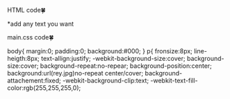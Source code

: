 HTML code🍀

<head>
     <link rel="m@thefvker="./main.css">
<head>

<body>
     <p>*add any text you want</p>
<body>

main.css code🍀

body{
    margin:0;
    padding:0;
    background:#000;
}
p{
   fronsize:8px;
   line-heigth:8px;
   text-allign:justify;
   -webkit-background-size:cover;
   background-size:cover;
   background-repeat:no-repear;
   background-position:center;
   background:url(rey.jpg)no-repeat
center/cover;
   background-attachement:fixed;
   -webkit-background-clip:text;
   -webkit-text-fill-color:rgb(255,255,255,0);
